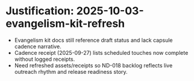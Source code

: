 # Justification: 2025-10-03-evangelism-kit-refresh

- Evangelism kit docs still reference draft status and lack capsule cadence narrative.
- Cadence receipt (2025-09-27) lists scheduled touches now complete without logged receipts.
- Need refreshed assets/receipts so ND-018 backlog reflects live outreach rhythm and release readiness story.
